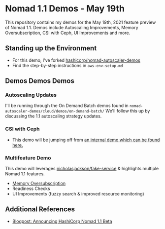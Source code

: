# Nomad 1.1 Demos - May 19th
This repository contains my demos for the May 19th, 2021 feature preview of Nomad 1.1. Demos include Autoscaling Improvements, Memory Oversubscription, CSI with Ceph, UI Improvements and more. 

## Standing up the Environment
* For this demo, I've forked [hashicorp/nomad-autoscaler-demos](https://github.com/hashicorp/nomad-autoscaler-demos)
* Find the step-by-step instructions in `aws-env-setup.md`

## Demos Demos Demos 
### Autoscaling Updates
I'll be running through the On Demand Batch demos found in `nomad-autoscaler-demos/cloud/demos/on-demand-batch/`
We'll follow this up by discussing the 1.1 autoscaling strategy updates. 

### CSI with Ceph
* This demo will be jumping off from [an internal demo which can be found here.](https://github.com/hashicorp/nomad/tree/main/demo/csi/ceph-csi-plugin)

### Multifeature Demo
This demo will leverages [nicholasjackson/fake-service](https://github.com/nicholasjackson/fake-service) & highlights multiple Nomad 1.1 features.
* [Memory Oversubscription](https://github.com/hashicorp/team-nomad/blob/enablement-memory-max/enablement/memory-oversubscription/README.md)
* Readiness Checks 
* UI Improvements (fuzzy search & improved resource monitoring)


## Additional References
* [Blogpost: Announcing HashiCorp Nomad 1.1 Beta](https://www.hashicorp.com/blog/announcing-hashicorp-nomad-1-1-beta)
